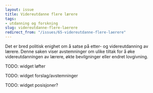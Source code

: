 ```yaml
---
layout: issue
title: Videreutdanne flere lærere
tags:
- utdanning og forskning
slug: videreutdanne-flere-laerere
redirect_from: "/issues/65-videreutdanne-flere-laerere"
---
```


Det er bred politisk enighet om å satse på etter- og videreutdanning av lærere. Denne saken viser avstemninger om ulike tiltak for å øke videreutdanningen av lærere, økte bevilgninger eller endret lovgivning.

TODO: widget løfter

TODO: widget forslag/avstemninger

TODO: widget posisjoner?

